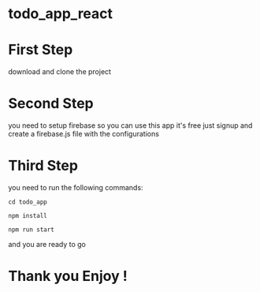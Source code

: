 # todo_app_react

# First Step

download and clone the project

# Second Step

you need to setup firebase so you can use this app
it's free just signup and create a firebase.js file 
with the configurations

# Third Step

you need to run the following commands:

    cd todo_app

    npm install

    npm run start

and you are ready to go

# Thank you Enjoy !
